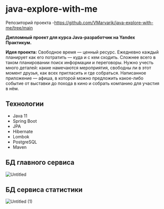 # java-explore-with-me
Репозиторий проекта -https://github.com/VMarvarik/java-explore-with-me/tree/main 

__Дипломный проект для курса Java-разработчик на Yandex Практикум.__

__Идея проекта:__ Свободное время — ценный ресурс. Ежедневно каждый планирует как его потратить — куда и с кем сходить.
Сложнее всего в таком планировании поиск информации и переговоры. Нужно учесть много деталей: какие намечаются
мероприятия,
свободны ли в этот момент друзья, как всех пригласить и где собраться.
Написанное приложение — афиша, в которой можно предложить какое-либо событие от выставки до похода в кино и собрать
компанию для участия в нём.

## Технологии

- Java 11
- Spring Boot
- JPA
- Hibernate
- Lombok
- PostgreSQL
- Maven
## БД главного сервиса
![Untitled](https://github.com/VMarvarik/java-explore-with-me/assets/116740607/57f6e1ce-a575-4ade-ab91-3ed3091a25d3)
## БД сервиса статистики
![Untitled (1)](https://github.com/VMarvarik/java-explore-with-me/assets/116740607/d99e330a-8689-490e-9daf-a2473f48f796)
